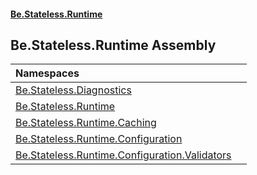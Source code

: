 #### [Be.Stateless.Runtime](README.md 'README')

## Be.Stateless.Runtime Assembly

| Namespaces | |
| :--- | :--- |
| [Be.Stateless.Diagnostics](Be.Stateless.Diagnostics.md 'Be.Stateless.Diagnostics') | |
| [Be.Stateless.Runtime](Be.Stateless.Runtime.md 'Be.Stateless.Runtime') | |
| [Be.Stateless.Runtime.Caching](Be.Stateless.Runtime.Caching.md 'Be.Stateless.Runtime.Caching') | |
| [Be.Stateless.Runtime.Configuration](Be.Stateless.Runtime.Configuration.md 'Be.Stateless.Runtime.Configuration') | |
| [Be.Stateless.Runtime.Configuration.Validators](Be.Stateless.Runtime.Configuration.Validators.md 'Be.Stateless.Runtime.Configuration.Validators') | |
